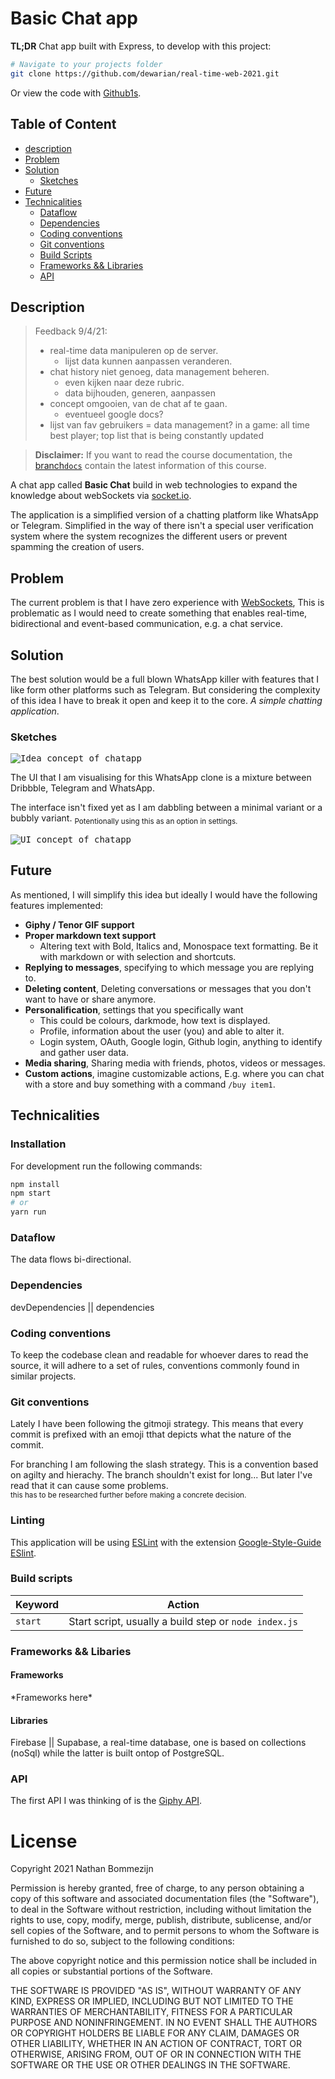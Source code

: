 # Basic Chat app

**TL;DR**
Chat app built with Express, to develop with this project:

```BASH
# Navigate to your projects folder
git clone https://github.com/dewarian/real-time-web-2021.git
```

Or view the code with [Github1s](https://github1s.com/dewarian/real-time-web-2021/tree/asgmt/).

## Table of Content

- [description](#description)
- [Problem](#problem)
- [Solution](#solution)
  - [Sketches](#sketches)
- [Future](#future)
- [Technicalities](#technicalities)
  - [Dataflow](#dataflow)
  - [Dependencies](#dependencies)
  - [Coding conventions](#coding-conventions)
  - [Git conventions](#git-conventions)
  - [Build Scripts](#build-scripts)
  - [Frameworks && Libraries](#frameworks--libaries)
  - [API](#api)

## Description

> Feedback 9/4/21:
>
> - real-time data manipuleren op de server.
>   - lijst data kunnen aanpassen veranderen.
> - chat history niet genoeg, data management beheren.
>   - even kijken naar deze rubric.
>   - data bijhouden, generen, aanpassen
> - concept omgooien, van de chat af te gaan.
>   - eventueel google docs?
> - lijst van fav gebruikers = data management?
>   in a game: all time best player; top list that is being constantly updated

> **Disclaimer:** If you want to read the course documentation, the [branch`docs`](https://github.com/dewarian/real-time-web-2021/tree/docs) contain the latest information of this course.

A chat app called **Basic Chat** build in web technologies to expand the knowledge about webSockets via [socket.io](https://www.socket.io).

The application is a simplified version of a chatting platform like WhatsApp or Telegram. Simplified in the way of there isn't a special user verification system where the system recognizes the different users or prevent spamming the creation of users.

## Problem

The current problem is that I have zero experience with [WebSockets](https://developer.mozilla.org/en-US/docs/Web/API/WebSockets_API), This is problematic as I would need to create something that enables real-time, bidirectional and event-based communication, e.g. a chat service.

## Solution

The best solution would be a full blown WhatsApp killer with features that I like form other platforms such as Telegram. But considering the complexity of this idea I have to break it open and keep it to the core. _A simple chatting application_.

### Sketches

<kbd>
  <img src="https://user-images.githubusercontent.com/13199349/114191420-afbe9880-994c-11eb-9e5b-4a30408cefe0.jpg" alt="Idea concept of chatapp">
</kbd>

The UI that I am visualising for this WhatsApp clone is a mixture between Dribbble, Telegram and WhatsApp.

The interface isn't fixed yet as I am dabbling between a minimal variant or a bubbly variant.
<sub>Potentionally using this as an option in settings.</sub>

<kbd>
  <img src="https://user-images.githubusercontent.com/13199349/114191437-b3521f80-994c-11eb-89f1-aae1bb58a7f4.jpg" alt="UI concept of chatapp">
</kbd>

## Future

As mentioned, I will simplify this idea but ideally I would have the following features implemented:

- **Giphy / Tenor GIF support**
- **Proper markdown text support**
  - Altering text with Bold, Italics and, Monospace text formatting. Be it with markdown or with selection and shortcuts.
- **Replying to messages**, specifying to which message you are replying to.
- **Deleting content**, Deleting conversations or messages that you don't want to have or share anymore.
- **Personalification**, settings that you specifically want
  - This could be colours, darkmode, how text is displayed.
  - Profile, information about the user (you) and able to alter it.
  - Login system, OAuth, Google login, Github login, anything to identify and gather user data.
- **Media sharing**, Sharing media with friends, photos, videos or messages.
- **Custom actions**, imagine customizable actions, E.g. where you can chat with a store and buy something with a command `/buy item1`.

## Technicalities

### Installation

For development run the following commands:

```ZSH
npm install
npm start
# or
yarn run
```

### Dataflow

The data flows bi-directional.

### Dependencies

devDependencies || dependencies

### Coding conventions

To keep the codebase clean and readable for whoever dares to read the source, it will adhere to a set of rules, conventions commonly found in similar projects.

### Git conventions

Lately I have been following the gitmoji strategy. This means that every commit is prefixed with an emoji tthat depicts what the nature of the commit.

For branching I am following the slash strategy. This is a convention based on agilty and hierachy. The branch shouldn't exist for long... But later I've read that it can cause some problems. <br> <sub>this has to be researched further before making a concrete decision.</sub>

### Linting

This application will be using [ESLint](https://www.npmjs.com/package/eslint) with the extension [Google-Style-Guide ESlint](https://github.com/google/eslint-config-google).

### Build scripts

| Keyword | Action                                                |
| :------ | ----------------------------------------------------- |
| `start` | Start script, usually a build step or `node index.js` |

### Frameworks && Libaries

#### Frameworks

\*Frameworks here\*

#### Libraries

Firebase || Supabase, a real-time database, one is based on collections (noSql) while the latter is built ontop of PostgreSQL.

### API

The first API I was thinking of is the [Giphy API](https://developers.giphy.com/docs/sdk#design-guidelines).

# License

Copyright 2021 Nathan Bommezijn

Permission is hereby granted, free of charge, to any person obtaining a copy of this software and associated documentation files (the "Software"), to deal in the Software without restriction, including without limitation the rights to use, copy, modify, merge, publish, distribute, sublicense, and/or sell copies of the Software, and to permit persons to whom the Software is furnished to do so, subject to the following conditions:

The above copyright notice and this permission notice shall be included in all copies or substantial portions of the Software.

THE SOFTWARE IS PROVIDED "AS IS", WITHOUT WARRANTY OF ANY KIND, EXPRESS OR IMPLIED, INCLUDING BUT NOT LIMITED TO THE WARRANTIES OF MERCHANTABILITY, FITNESS FOR A PARTICULAR PURPOSE AND NONINFRINGEMENT. IN NO EVENT SHALL THE AUTHORS OR COPYRIGHT HOLDERS BE LIABLE FOR ANY CLAIM, DAMAGES OR OTHER LIABILITY, WHETHER IN AN ACTION OF CONTRACT, TORT OR OTHERWISE, ARISING FROM, OUT OF OR IN CONNECTION WITH THE SOFTWARE OR THE USE OR OTHER DEALINGS IN THE SOFTWARE.

